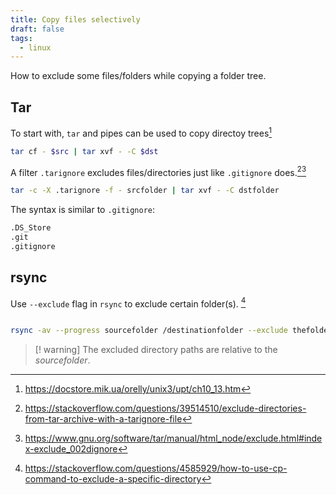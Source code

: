```yaml
---
title: Copy files selectively
draft: false
tags:
  - linux
---
```


How to exclude some files/folders while copying a folder tree.

## Tar

To start with, `tar` and pipes can be used to copy directoy trees[^1]

```sh
tar cf - $src | tar xvf - -C $dst
```

[^1]: https://docstore.mik.ua/orelly/unix3/upt/ch10_13.htm

A filter `.tarignore` excludes files/directories just like `.gitignore` does.[^2][^3]

```sh
tar -c -X .tarignore -f - srcfolder | tar xvf - -C dstfolder
```

The syntax is similar to `.gitignore`:

```txt title=".tarignore"
.DS_Store
.git
.gitignore
```

[^2]: https://stackoverflow.com/questions/39514510/exclude-directories-from-tar-archive-with-a-tarignore-file
[^3]: https://www.gnu.org/software/tar/manual/html_node/exclude.html#index-exclude_002dignore

## rsync

Use `--exclude` flag in `rsync` to exclude certain folder(s). [^4]

```sh

rsync -av --progress sourcefolder /destinationfolder --exclude thefoldertoexclude --exclude anotherfoldertoexclude

```
  
> [! warning]
> The excluded directory paths are relative to the *sourcefolder*.

[^4]: https://stackoverflow.com/questions/4585929/how-to-use-cp-command-to-exclude-a-specific-directory